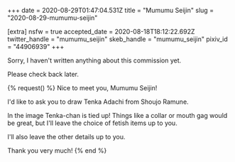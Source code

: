 +++
date = 2020-08-29T01:47:04.531Z
title = "Mumumu Seijin"
slug = "2020-08-29-mumumu-seijin"

[extra]
nsfw = true
accepted_date = 2020-08-18T18:12:22.692Z
twitter_handle = "mumumu_seijin"
skeb_handle = "mumumu_seijin"
pixiv_id = "44906939"
+++

Sorry, I haven't written anything about this commission yet.

Please check back later.

{% request() %}
Nice to meet you, Mumumu Seijin!

I'd like to ask you to draw Tenka Adachi from Shoujo Ramune.

In the image Tenka-chan is tied up! Things like a collar or mouth gag would be great, but I'll leave the choice of fetish items up to you.

I'll also leave the other details up to you.

Thank you very much!
{% end %}